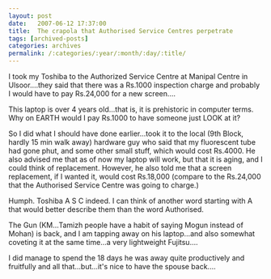 ```yaml
---
layout: post
date:	2007-06-12 17:37:00
title:  The crapola that Authorised Service Centres perpetrate
tags: [archived-posts]
categories: archives
permalink: /:categories/:year/:month/:day/:title/
---
```

I took my Toshiba to the Authorized Service Centre at Manipal Centre in Ulsoor....they said that there was a Rs.1000 inspection charge and probably I would have to pay Rs.24,000 for a new screen....

This laptop is over 4 years old...that is, it is prehistoric in computer terms. Why on EARTH would I pay Rs.1000 to have someone just LOOK at it? 

So I did what I should have done earlier...took it to the local (9th Block, hardly 15 min walk away) hardware guy who said that my fluorescent tube had gone phut, and some other small stuff, which would cost Rs.4000. He also advised me that as of now my laptop will work, but that it is aging, and I could think of replacement. However, he also told me that a screen replacement, if I wanted it, would cost Rs.18,000 (compare to the Rs.24,000 that the Authorised Service Centre was going to charge.)

Humph. Toshiba A S C indeed. I can think of another word starting with A that would better describe them than the word Authorised.

The Gun (KM...Tamizh people have a habit of saying Mogun instead of Mohan) is back, and I am tapping away on his laptop...and also somewhat coveting it at the same time...a very lightweight Fujitsu....

I did manage to spend the 18 days he was away quite productively and fruitfully and all that...but...it's nice to have the spouse back....
